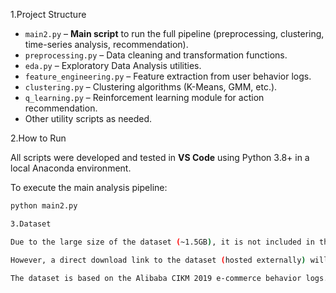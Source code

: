 1.Project Structure

- `main2.py` – **Main script** to run the full pipeline (preprocessing, clustering, time-series analysis, recommendation).
- `preprocessing.py` – Data cleaning and transformation functions.
- `eda.py` – Exploratory Data Analysis utilities.
- `feature_engineering.py` – Feature extraction from user behavior logs.
- `clustering.py` – Clustering algorithms (K-Means, GMM, etc.).
- `q_learning.py` – Reinforcement learning module for action recommendation.
- Other utility scripts as needed.

2.How to Run

All scripts were developed and tested in **VS Code** using Python 3.8+ in a local Anaconda environment.

To execute the main analysis pipeline:

```bash
python main2.py

3.Dataset

Due to the large size of the dataset (~1.5GB), it is not included in this GitHub repository.

However, a direct download link to the dataset (hosted externally) will be provided in the appendix of the submitted thesis.

The dataset is based on the Alibaba CIKM 2019 e-commerce behavior logs.
